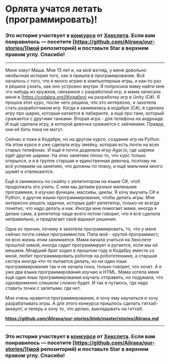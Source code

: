 # Орлята учатся летать (программировать)!

### Это история участвует в [конкурсе](http://mystory.hexlet.io/) от [Хекслета](https://ru.hexlet.io/). Если вам понравилось — посетите [https://github.com/Aliraea/our-stories/](мой репозиторий) и поставьте Star в верхнем правом углу. Спасибо!

---

Меня зовут Маша. Мне 13 лет и, на мой взгляд, у меня довольно необычная история того, как я пришла в програмирование. Всё началось с того, что я много играю в компьютерные игры, и как-то раз я решила узнать, как оно устроено внутри. Я попросила маму найти мне что нибудь из кружков, связанное с разработкой игр, и мама записала меня в [https://codabra.org](Кодабру) на разработку игр в Unity (C#). Я прошла этот курс, после чего решила, что это интересно, и захотела стать разработчиком игр. Когда я занималась в кодабре (C#), я сделала игру про шарик, который катается в лабиринте, а ещё про танк, который сражается с другими танками. Вторая игра - для телефона на андроиде. И ещё сделала игру, в которой девочка сражается с зайчиками. Правда, они её бить пока не могут.

Сейчас я тоже в Кодабре, но на другом курсе, создание игр на Python. На этом курсе я уже сделала игру змейку, которая есть почти на всех старых телефонах. И ещё я почти доделала игру Agar.io, где шарики едят другие шарики. На этих занятиях плохо то, что курс только открылся, и я в группе старшая и единственная девочка, поэтому не всё успеваем на занятиях, что должны по плану, и ещё мальчики много шумят и отвлекаются.

Ещё я занимаюсь по скайпу с репетитором на языке C#, чтоб продолжать его учить. С ним мы делаем разные маленькие программки, я изучаю функции, массивы, циклы. Я хочу выучить C# и Python, и другие языки программирования, чтобы делать игры. Мне интересно решать задачки, которые даёт репетитор, только не всегда понятно, что надо делать и как. Иногда мне помогает мама, иногда я делаю сама, а репетитор чаще всего потом говорит, что я всё сделала неправильно, и предлагает свой вариант решения.

Одна из причин, почему я захотела программировать, то, что у меня сейчас почти семья программистов. Папа мой - крутой программист, он всю жизнь этим занимается. Мама начала учиться на Хекслете прошлой зимой, иногда сидит программирует и ругается, если мы ей мешаем. Младший брат ходил в прошлом году в Кодабру вместе со мной, любит программировать роботов на робототехнике, а старшая сестра иногда что-то пытается делать, но ни один язык программирования так и не начала пока, только говорит, что хочет. А я уже два языка программирования изучаю и HTML. Мама хотела меня ещё один язык программирования изучать отправить, но подумала, что одновременно слишком сложно будет. И так я путаюсь, где надо ставить точки с запятыми, где нет.

Мне очень нравится программирование, я хочу ему научиться и хочу разрабатывать игры. А для этого конкурса пришлось сделать гитхаб-аккаунт, и теперь я хочу то, что делаю, выкладывать на гитхаб.

**https://github.com/Aliraea/our-stories/blob/master/stories/Aliraea.md**

---

### Это история участвует в [конкурсе](http://mystory.hexlet.io/) от [Хекслета](https://ru.hexlet.io/). Если вам понравилось — посетите [https://github.com/Aliraea/our-stories/](мой репозиторий) и поставьте Star в верхнем правом углу. Спасибо!
